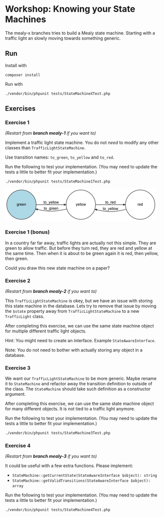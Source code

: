 # Workshop: Knowing your State Machines

The mealy-x branches tries to build a Mealy state machine. Starting with a traffic
light an slowly moving towards something generic.

## Run

Install with 
```
composer install
```

Run with 
```
./vendor/bin/phpunit tests/StateMachineXTest.php
``` 

## Exercises

### Exercise 1

*(Restart from **branch mealy-1** if you want to)*

Implement a traffic light state machine. You do not *need* to modify any other classes 
than `TrafficLightStateMachine`. 

Use transition names: `to_green`, `to_yellow` and `to_red`. 

Run the following to test your implementation. (You may need to update the tests a little
to better fit your implementation.)

```bash
./vendor/bin/phpunit tests/StateMachine1Test.php
```

![Image of State Machine](/Resources/traffic.png)

### Exercise 1 (bonus)

In a country far far away, traffic lights are actually not this simple. They are green
to allow traffic. But before they turn red, they are red and yellow at the same time. 
Then when it is about to be green again it is red, then yellow, then green. 

Could you draw this new state machine on a paper?

### Exercise 2

*(Restart from **branch mealy-2** if you want to)*

This `TrafficLightStateMachine` is okey, but we have an issue with storing this state machine
in the database. Lets try to remove that issue by moving the `$state` property away from
`TrafficLightStateMachine` to a new `TrafficLight` class. 

After completing this exercise, we can use the same state machine object for multiple
different traffic light objects. 

Hint: You might need to create an interface. Example `StateAwareInterface`.

Note: You do not need to bother with actually storing any object in a database. 

### Exercise 3

We want our `TrafficLightStateMachine` to be more generic. Maybe rename it to `StateMachine`
and refactor away the transition definition to outside of the class. The `StateMachine` 
should take such definition as a constructor argument. 

After completing this exercise, we can use the same state machine object for many 
different objects. It is not tied to a traffic light anymore. 

Run the following to test your implementation. (You may need to update the tests a little
to better fit your implementation.)

```bash
./vendor/bin/phpunit tests/StateMachine3Test.php
```

### Exercise 4

*(Restart from **branch mealy-3** if you want to)*

It could be useful with a few extra functions. Please implement: 

* `StateMachine::getCurrentState(StateAwareInterface $object): string`
* `StateMachine::getValidTransitions(StateAwareInterface $object): array`

Run the following to test your implementation. (You may need to update the tests a little
to better fit your implementation.)

```bash
./vendor/bin/phpunit tests/StateMachine4Test.php
```
